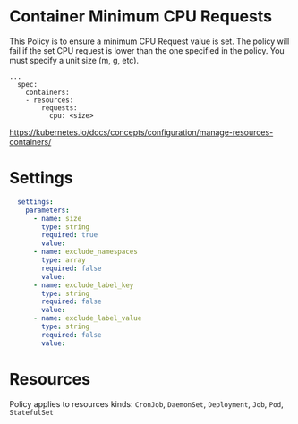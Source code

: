 # Container Minimum CPU Requests

This Policy is to ensure a minimum CPU Request value is set. The policy will fail if the set CPU request is lower than the one specified in the policy. You must specify a unit size (m, g, etc).


```
...
  spec:
    containers:
    - resources:
        requests:
          cpu: <size>
```
https://kubernetes.io/docs/concepts/configuration/manage-resources-containers/


# Settings
```yaml
  settings:
    parameters:
      - name: size
        type: string
        required: true
        value:
      - name: exclude_namespaces
        type: array
        required: false
        value:
      - name: exclude_label_key
        type: string
        required: false
        value:
      - name: exclude_label_value
        type: string
        required: false
        value:
```

# Resources
Policy applies to resources kinds:
`CronJob`, `DaemonSet`, `Deployment`, `Job`, `Pod`, `StatefulSet`
